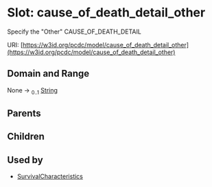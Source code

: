 
# Slot: cause_of_death_detail_other


Specify the "Other" CAUSE_OF_DEATH_DETAIL

URI: [https://w3id.org/pcdc/model/cause_of_death_detail_other](https://w3id.org/pcdc/model/cause_of_death_detail_other)


## Domain and Range

None &#8594;  <sub>0..1</sub> [String](types/String.md)

## Parents


## Children


## Used by

 * [SurvivalCharacteristics](SurvivalCharacteristics.md)
